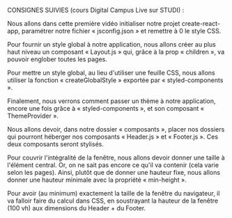 CONSIGNES SUIVIES (cours Digital Campus Live sur STUDI) :

Nous allons dans cette première vidéo initialiser notre projet create-react-app, paramétrer notre fichier « jsconfig.json » et remettre à 0 le style CSS.

Pour fournir un style global à notre application, nous allons créer au plus haut niveau un composant « Layout.js » qui, grâce à la prop « children », va pouvoir englober toutes les pages.

Pour mettre un style global, au lieu d'utiliser une feuille CSS, nous allons utiliser la fonction « createGlobalStyle » exportée par « styled-components ».

Finalement, nous verrons comment passer un thème à notre application, encore une fois grâce à « styled-components », et son composant « ThemeProvider ».

Nous allons devoir, dans notre dossier « composants », placer nos dossiers qui pourront héberger nos composants « Header.js » et « Footer.js ». Ces deux composants seront stylisés.

Pour couvrir l'intégralité de la fenêtre, nous allons devoir donner une taille à l'élément central. Or, on ne sait pas encore ce qu'il va contenir (cela varie selon les pages). Ainsi, plutôt que de donner une hauteur fixe, nous allons donner une hauteur minimale avec la propriété « min-height ».

Pour avoir (au minimum) exactement la taille de la fenêtre du navigateur, il va falloir faire du calcul dans CSS, en soustrayant la hauteur de la fenêtre (100 vh) aux dimensions du Header + du Footer.